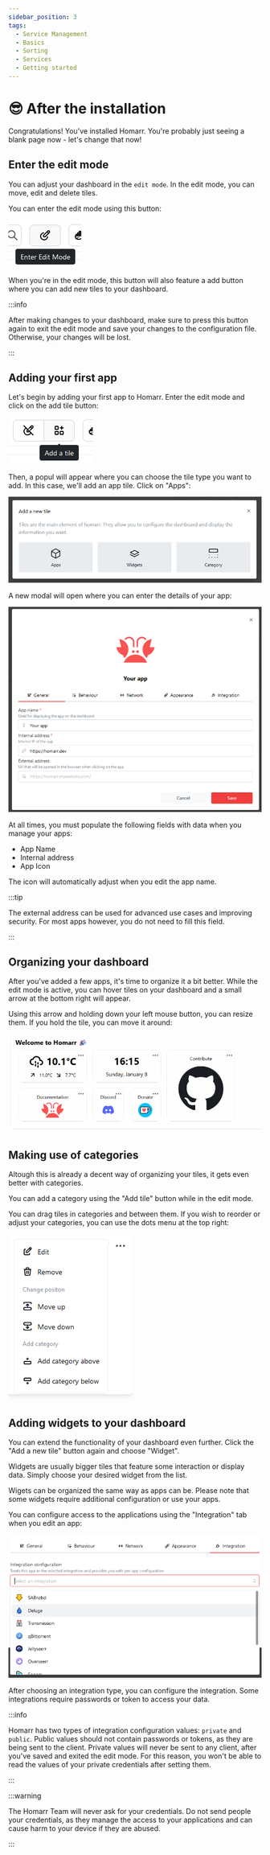 ```yaml
---
sidebar_position: 3
tags:
  - Service Management
  - Basics
  - Sorting
  - Services
  - Getting started
---
```


# 😎 After the installation
Congratulations! You've installed Homarr. You're probably just seeing a blank page now - let's change that now!

## Enter the edit mode
You can adjust your dashboard in the ``edit mode``. In the edit mode, you can move, edit and delete tiles.

You can enter the edit mode using this button:

![edit mode button at the top right](img/enter-edit-mode.png)

When you're in the edit mode, this button will also feature a add button where you can add new tiles to your dashboard.

:::info

After making changes to your dashboard, make sure to press this button again to exit the edit mode and save your changes to the configuration file. Otherwise, your changes will be lost.

:::

## Adding your first app
Let's begin by adding your first app to Homarr. Enter the edit mode and click on the add tile button:

![](img/edit-mode-add-tile-button.png)

Then, a popul will appear where you can choose the tile type you want to add. In this case, we'll add an app tile. Click on "Apps":

![](img/edit-mode-select-element.png)

A new modal will open where you can enter the details of your app:

![](img/add-app-modal.png)

At all times, you must populate the following fields with data when you manage your apps:

- App Name
- Internal address
- App Icon

The icon will automatically adjust when you edit the app name.

:::tip

The external address can be used for advanced use cases and improving security. For most apps however, you do not need to fill this field.

:::

## Organizing your dashboard
After you've added a few apps, it's time to organize it a bit better. While the edit mode is active, you can hover tiles on your dashboard and a small arrow at the bottom right will appear.

Using this arrow and holding down your left mouse button, you can resize them. If you hold the tile, you can move it around:

![](img/homarr-organize.gif)

## Making use of categories
Altough this is already a decent way of organizing your tiles, it gets even better with categories.

You can add a category using the "Add tile" button while in the edit mode.

You can drag tiles in categories and between them. If you wish to reorder or adjust your categories, you can use the dots menu at the top right:

![](img/category-menu.png)

## Adding widgets to your dashboard

You can extend the functionality of your dashboard even further. Click the "Add a new tile" button again and choose "Widget".

Widgets are usually bigger tiles that feature some interaction or display data. Simply choose your desired widget from the list.

Wigets can be organized the same way as apps can be. Please note that some widgets require additional configuration or use your apps.

You can configure access to the applications using the "Integration" tab when you edit an app:

![](img/app-integration.png)

After choosing an integration type, you can configure the integration. Some integrations require passwords or token to access your data.

:::info

Homarr has two types of integration configuration values: ``private`` and ``public``. Public values should not contain passwords or tokens, as they are being sent to the client. Private values will never be sent to any client, after you've saved and exited the edit mode. For this reason, you won't be able to read the values of your private credentials after setting them.

:::

:::warning

The Homarr Team will never ask for your credentials. Do not send people your credentials, as they manage the access to your applications and can cause harm to your device if they are abused.

:::